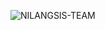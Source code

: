 <p align="left">
  <img src="https://github-readme-stats.vercel.app/api?username=nilangsis-team&show_icons=true" alt="NILANGSIS-TEAM">
</p>
